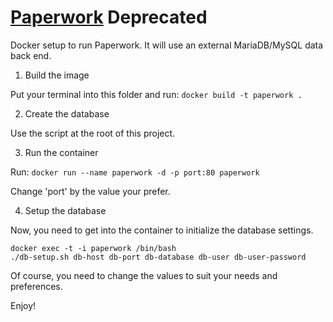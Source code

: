 # [Paperwork](http://paperwork.rocks/) Deprecated

Docker setup to run Paperwork. It will use an external MariaDB/MySQL data back end.

1. Build the image

Put your terminal into this folder and run: 
```docker build -t paperwork .```

2. Create the database

Use the script at the root of this project.

3. Run the container

Run:
```docker run --name paperwork -d -p port:80 paperwork```

Change 'port' by the value your prefer.

4. Setup the database

Now, you need to get into the container to initialize the database settings.

```
docker exec -t -i paperwork /bin/bash
./db-setup.sh db-host db-port db-database db-user db-user-password
```

Of course, you need to change the values to suit your needs and preferences.

Enjoy!
